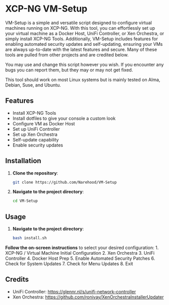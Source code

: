 # XCP-NG VM-Setup

VM-Setup is a simple and versatile script designed to configure virtual machines running on XCP-NG. With this tool, you can effortlessly set up your virtual machine as a Docker Host, UniFi Controller, or Xen Orchestra, or simply install XCP-NG Tools. Additionally, VM-Setup includes features for enabling automated security updates and self-updating, ensuring your VMs are always up-to-date with the latest features and secure. Many of these tools are pulled from other projects and are credited below.

You may use and change this script however you wish. If you encounter any bugs you can report them, but they may or may not get fixed.

This tool should work on most Linux systems but is mainly tested on Alma, Debian, Suse, and Ubuntu.

## Features

- Install XCP-NG Tools
- Install dotfiles to give your console a custom look
- Configure VM as Docker Host
- Set up UniFi Controller
- Set up Xen Orchestra
- Self-update capability
- Enable security updates

## Installation

1. **Clone the repository**:
    ```sh
    git clone https://github.com/Narehood/VM-Setup
    ```
2. **Navigate to the project directory**:
    ```sh
    cd VM-Setup
    ```

## Usage

1. **Navigate to the project directory**:
    ```sh
    bash install.sh
    ```

**Follow the on-screen instructions** to select your desired configuration:
    1. XCP-NG / Virtual Machine Initial Configuration
    2. Xen Orchestra
    3. UniFi Controller
    4. Docker Host Prep
    5. Enable Automated Security Patches
    6. Check for System Updates
    7. Check for Menu Updates
    8. Exit


## Credits

- UniFi Controller: https://glennr.nl/s/unifi-network-controller
- Xen Orchestra: https://github.com/ronivay/XenOrchestraInstallerUpdater
